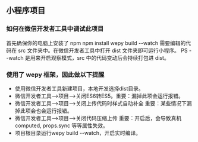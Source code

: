 ## 小程序项目

### 如何在微信开发者工具中调试此项目

  首先确保你的电脑上安装了 npm
  npm install
  wepy build --watch
  需要编辑的代码在 src 文件夹中。在微信开发者工具中打开 dist 文件夹即可运行小程序。
  PS --watch 是用来开启观察模式，src 中的代码变动后会持续打包进 dist。

### 使用了 wepy 框架，因此做以下提醒

* 使用微信开发者工具新建项目，本地开发选择dist目录。
* 微信开发者工具-->项目-->关闭ES6转ES5。重要：漏掉此项会运行报错。
* 微信开发者工具-->项目-->关闭上传代码时样式自动补全 重要：某些情况下漏掉此项会也会运行报错。
* 微信开发者工具-->项目-->关闭代码压缩上传 重要：开启后，会导致真机computed, props.sync 等等属性失效。
* 项目根目录运行wepy build --watch，开启实时编译。
